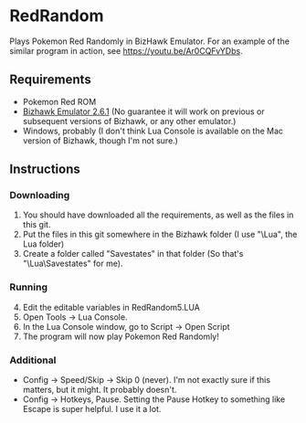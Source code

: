# RedRandom
Plays Pokemon Red Randomly in BizHawk Emulator. For an example of the similar program in action, see https://youtu.be/Ar0CQFvYDbs.

## Requirements
- Pokemon Red ROM
- [Bizhawk Emulator 2.6.1](https://github.com/TASVideos/BizHawk/releases/) (No guarantee it will work on previous or subsequent versions of Bizhawk, or any other emulator.)
- Windows, probably (I don't think Lua Console is available on the Mac version of Bizhawk, though I'm not sure.)

## Instructions
### Downloading
1. You should have downloaded all the requirements, as well as the files in this git.
2. Put the files in this git somewhere in the Bizhawk folder (I use "\Lua", the Lua folder)
3. Create a folder called "Savestates" in that folder (So that's "\Lua\Savestates" for me).
### Running
4. Edit the editable variables in RedRandom5.LUA
5. Open Tools -> Lua Console.
6. In the Lua Console window, go to Script -> Open Script
7. The program will now play Pokemon Red Randomly!
### Additional
- Config -> Speed/Skip -> Skip 0 (never). I'm not exactly sure if this matters, but it might. It probably doesn't.
- Config -> Hotkeys, Pause. Setting the Pause Hotkey to something like Escape is super helpful. I use it a lot.
